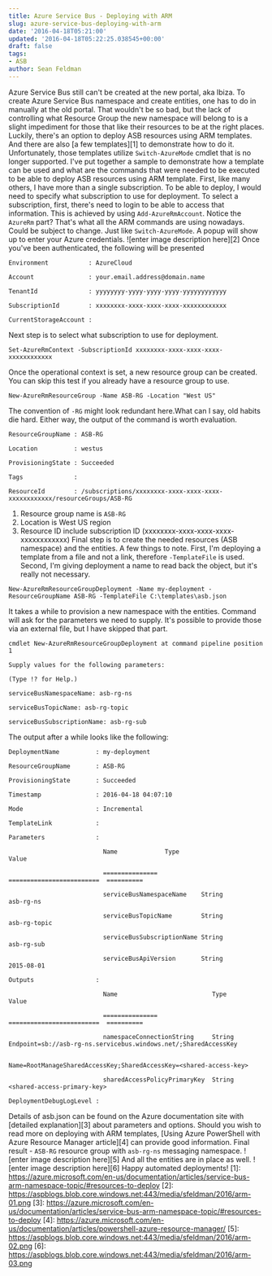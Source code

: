 ```yaml
---
title: Azure Service Bus - Deploying with ARM
slug: azure-service-bus-deploying-with-arm
date: '2016-04-18T05:21:00'
updated: '2016-04-18T05:22:25.038545+00:00'
draft: false
tags:
- ASB
author: Sean Feldman
---
```

Azure Service Bus still can't be created at the new portal, aka Ibiza. To create Azure Service Bus namespace and create entities, one has to do in manually at the old portal. That wouldn't be so bad, but the lack of controlling what Resource Group the new namespace will belong to is a slight impediment for those that like their resources to be at the right places.
Luckily, there's an option to deploy ASB resources using ARM templates. And there are also [a few templates][1] to demonstrate how to do it. Unfortunately, those templates utilize `Switch-AzureMode` cmdlet that is no longer supported.
I've put together a sample to demonstrate how a template can be used and what are the commands that were needed to be executed to be able to deploy ASB resources using ARM template.
First, like many others, I have more than a single subscription. To be able to deploy, I would need to specify what subscription to use for deployment. To select a subscription, first, there's need to login to be able to access that information. This is achieved by using `Add-AzureRmAccount`. Notice the `AzureRm` part? That's what all the ARM commands are using nowadays. Could be subject to change. Just like `Switch-AzureMode`. A popup will show up to enter your Azure credentials.
![enter image description here][2]
Once you've been authenticated, the following will be presented
```
Environment           : AzureCloud
Account               : your.email.address@domain.name
TenantId              : yyyyyyyy-yyyy-yyyy-yyyy-yyyyyyyyyyyy
SubscriptionId        : xxxxxxxx-xxxx-xxxx-xxxx-xxxxxxxxxxxx
CurrentStorageAccount :
```
Next step is to select what subscription to use for deployment.
```
Set-AzureRmContext -SubscriptionId xxxxxxxx-xxxx-xxxx-xxxx-xxxxxxxxxxxx
```
Once the operational context is set, a new resource group can be created. You can skip this test if you already have a resource group to use.
```
New-AzureRmResourceGroup -Name ASB-RG -Location "West US"
```
The convention of `-RG` might look redundant here.What can I say, old habits die hard. Either way, the output of the command is worth evaluation.
```
ResourceGroupName : ASB-RG
Location          : westus
ProvisioningState : Succeeded
Tags              :
ResourceId        : /subscriptions/xxxxxxxx-xxxx-xxxx-xxxx-xxxxxxxxxxxx/resourceGroups/ASB-RG
```
1. Resource group name is `ASB-RG`
1. Location is West US region
1. Resource ID include subscription ID (xxxxxxxx-xxxx-xxxx-xxxx-xxxxxxxxxxxx)
Final step is to create the needed resources (ASB namespace) and the entities. A few things to note. First, I'm deploying a template from a file and not a link, therefore `-TemplateFile` is used. Second, I'm giving deployment a name to read back the object, but it's really not necessary.
```
New-AzureRmResourceGroupDeployment -Name my-deployment -ResourceGroupName ASB-RG -TemplateFile C:\templates\asb.json
```
It takes a while to provision a new namespace with the entities. Command will ask for the parameters we need to supply. It's possible to provide those via an external file, but I have skipped that part.
```
cmdlet New-AzureRmResourceGroupDeployment at command pipeline position 1
Supply values for the following parameters:
(Type !? for Help.)
serviceBusNamespaceName: asb-rg-ns
serviceBusTopicName: asb-rg-topic
serviceBusSubscriptionName: asb-rg-sub
```
The output after a while looks like the following:
```
DeploymentName          : my-deployment
ResourceGroupName       : ASB-RG
ProvisioningState       : Succeeded
Timestamp               : 2016-04-18 04:07:10
Mode                    : Incremental
TemplateLink            :
Parameters              :
                          Name             Type                       Value
                          ===============            =========================  ==========
                          serviceBusNamespaceName    String                     asb-rg-ns
                          serviceBusTopicName        String                     asb-rg-topic
                          serviceBusSubscriptionName String                     asb-rg-sub
                          serviceBusApiVersion       String                     2015-08-01
Outputs                 :
                          Name                          Type                       Value
                          ===============               =========================  ==========
                          namespaceConnectionString     String                     Endpoint=sb://asb-rg-ns.servicebus.windows.net/;SharedAccessKey
                          Name=RootManageSharedAccessKey;SharedAccessKey=<shared-access-key>
                          sharedAccessPolicyPrimaryKey  String                     <shared-access-primary-key>
DeploymentDebugLogLevel :
```
Details of asb.json can be found on the Azure documentation site with [detailed explanation][3] about parameters and options.
Should you wish to read more on deploying with ARM templates, [Using Azure PowerShell with Azure Resource Manager article][4] can provide good information.
Final result - `ASB-RG` resource group with `asb-rg-ns` messaging namespace.
![enter image description here][5]
And all the entities are in place as well.
![enter image description here][6]
Happy automated deployments!
[1]: https://azure.microsoft.com/en-us/documentation/articles/service-bus-arm-namespace-topic/#resources-to-deploy
[2]: https://aspblogs.blob.core.windows.net:443/media/sfeldman/2016/arm-01.png
[3]: https://azure.microsoft.com/en-us/documentation/articles/service-bus-arm-namespace-topic/#resources-to-deploy
[4]: https://azure.microsoft.com/en-us/documentation/articles/powershell-azure-resource-manager/
[5]: https://aspblogs.blob.core.windows.net:443/media/sfeldman/2016/arm-02.png
[6]: https://aspblogs.blob.core.windows.net:443/media/sfeldman/2016/arm-03.png
